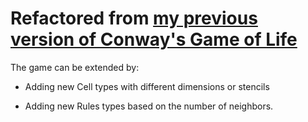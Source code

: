 Refactored from [my previous version of Conway's Game of Life](https://github.com/trikitrok/GameOfLifeJava)
=========================

The game can be extended by:

- Adding new Cell types with different dimensions or stencils

- Adding new Rules types based on the number of neighbors.
